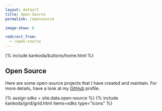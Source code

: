 ```yaml
---
layout: default
title: Open-Source
permalink: /opensource

image-show: 0

redirect_from: 
  - /open-source
---
```


<article>
  {% include kankoda/buttons/home.html %}

  <h1>Open Source</h1>

  <p>
    Here are some open-source projects that I have created and maintain. For more details, have a look at my <a href="{{ site.urls.github }}">GitHub</a> profile.
  </p>

  {% assign sdks = site.data.open-source %}
  {% include kankoda/grid/grid.html items=sdks type="icons" %}
</article>